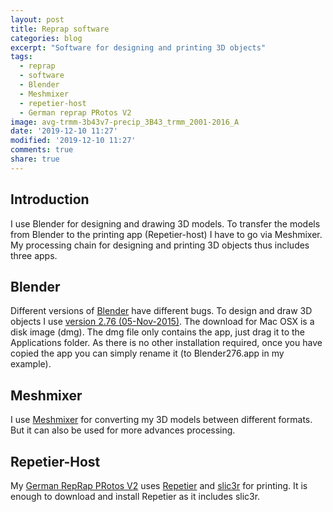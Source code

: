 ```yaml
---
layout: post
title: Reprap software
categories: blog
excerpt: "Software for designing and printing 3D objects"
tags:
  - reprap
  - software
  - Blender
  - Meshmixer
  - repetier-host
  - German reprap PRotos V2
image: avg-trmm-3b43v7-precip_3B43_trmm_2001-2016_A
date: '2019-12-10 11:27'
modified: '2019-12-10 11:27'
comments: true
share: true
---
```


## Introduction

I use <span class='app'>Blender</span> for designing and drawing 3D models. To transfer the models from <span class='app'>Blender</span> to the printing app (<span class='app'>Repetier-host</span>) I have to go via <span class='app'>Meshmixer</span>. My processing chain for designing and printing 3D objects thus includes three apps.

## Blender

Different versions of [<span class='app'>Blender</span>](https://www.blender.org) have different bugs. To design and draw 3D objects I use [version 2.76 (05-Nov-2015)](https://download.blender.org/release/Blender2.76/). The download for Mac OSX is a disk image (<span class='file'>dmg</span>). The <span class='file'>dmg</span> file only contains the app, just drag it to the <span class='file'>Applications</span> folder. As there is no other installation required, once you have copied the app you can simply rename it (to Blender276.app in my example).

## Meshmixer

I use [<span class='app'>Meshmixer</span>](http://www.meshmixer.com) for converting my 3D models between different formats. But it can also be used for more advances processing.

## Repetier-Host

My [German RepRap PRotos V2](https://3dprintingindustry.com/news/german-repraps-upgraded-protos-v2-bigger-easier-build-19846/) uses [<span class='app'>Repetier</span>](https://www.repetier.com) and [<span class='app'>slic3r</span>](https://slic3r.org) for printing. It is enough to download and install <span class='app'>Repetier</span> as it includes <span class='app'>slic3r</span>.
